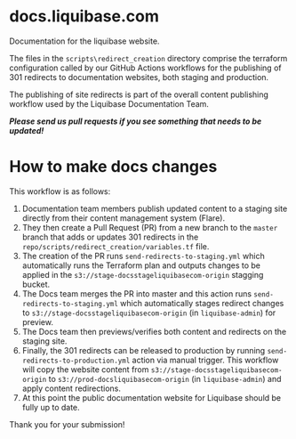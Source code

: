 # docs.liquibase.com

Documentation for the liquibase website.

The files in the `scripts\redirect_creation` directory comprise the terraform configuration called by our GitHub Actions workflows for the publishing of 301 redirects to documentation websites, both staging and production.

The publishing of site redirects is part of the overall content publishing workflow used by the Liquibase Documentation Team.

***Please send us pull requests if you see something that needs to be updated!***

How to make docs changes
====================================================================

This workflow is as follows:

1. Documentation team members publish updated content to a staging site directly from their content management system (Flare).
2. They then create a Pull Request (PR) from a new branch to the `master` branch that adds or updates 301 redirects in the `repo/scripts/redirect_creation/variables.tf` file.
3. The creation of the PR runs `send-redirects-to-staging.yml` which automatically runs the Terraform plan and outputs changes to be applied in the `s3://stage-docsstageliquibasecom-origin` stagging bucket.
4. The Docs team merges the PR into master and this action runs `send-redirects-to-staging.yml` which automatically stages redirect changes to `s3://stage-docsstageliquibasecom-origin` (in `liquibase-admin`) for preview.
5. The Docs team then previews/verifies both content and redirects on the staging site.
6. Finally, the 301 redirects can be released to production by running `send-redirects-to-production.yml` action via manual trigger. This workflow will copy the website content from `s3://stage-docsstageliquibasecom-origin` to `s3://prod-docsliquibasecom-origin` (in `liquibase-admin`) and apply content redirections.
7. At this point the public documentation website for Liquibase should be fully up to date.

Thank you for your submission!
